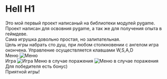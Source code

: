 # Hell H1
Это мой первый проект написаный на библиотеки модулей pygame.  
Проект написан для освовния pygame, а так же для получения опыта в геймдеве.  
Сама игрушка довольно простая, но залипательная.  
Цель игры набрать сто душ, при любом столкновении с ангелом игра окончена. 
Управление осуществляется клавшами W,S,A,D  
                          Меню
![Меню](https://pp.userapi.com/c855020/v855020510/a41b9/6Wz_Axjg71o.jpg)  
                          Игра
![Игра](https://pp.userapi.com/c855020/v855020510/a417a/_XEhl6qtieY.jpg) 
                          Меню в случае поражения
![Меню в случае поражения](https://pp.userapi.com/c855020/v855020510/a41f2/A3R9aSrNhFM.jpg)         
Для победителя есть бонус)  
Приятной игры!  
